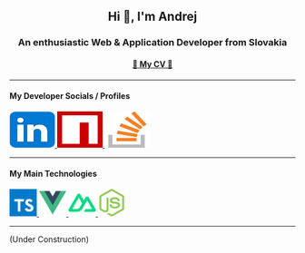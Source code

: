 <h2 align="center">Hi 👋, I'm Andrej</h2>
<h3 align="center">An enthusiastic Web & Application Developer from Slovakia</h3>
<h4 align="center">
	<a href="https://github.com/Salmon42/Salmon42/blob/master/cv/cv_hucko_andrej_en.pdf">
		📃 My CV 🔗
	</a>
</h4>

---


<h4>My Developer Socials / Profiles</h4>
<p>
	<a href="https://www.linkedin.com/in/andrejhucko/" target="_blank" rel="noreferrer">
		<img src="./.metadata/linkedin.svg"
			alt="LinkedIn" width="80px" height="64px"
		/>
	</a>
	<a href="https://www.npmjs.com/settings/salmon42/packages" target="_blank" rel="noreferrer">
		<img src="./.metadata/npm.svg"
			alt="npm.js" width="80px" height="64px"
		/>
	</a>
	<a href="https://stackoverflow.com/users/13094092" target="_blank" rel="noreferrer">
		<img src="./.metadata/stackoverflow.svg" 
			alt="StackOverflow" width="80px" height="64px"
		/>
	</a>
</p>

---

<h4>My Main Technologies</h4>
<p align="left">
<a href="#">
	<img width="48" height="48" alt="TypeScript" 
		src="./.metadata/typescript.svg" />
</a>
<a href="#">
	<img width="48" height="48" alt="Vue.js"
		src="./.metadata/vuejs.svg" />
</a>
<a href="#">
	<img width="48" height="48" alt="Nuxt.js"
		src="./.metadata/nuxtjs.svg" />
</a>
<a href="#">
	<img width="48" height="48" alt="NodeJS"
		src="./.metadata/nodejs.svg" />
</a>
</p>

---

(Under Construction)
